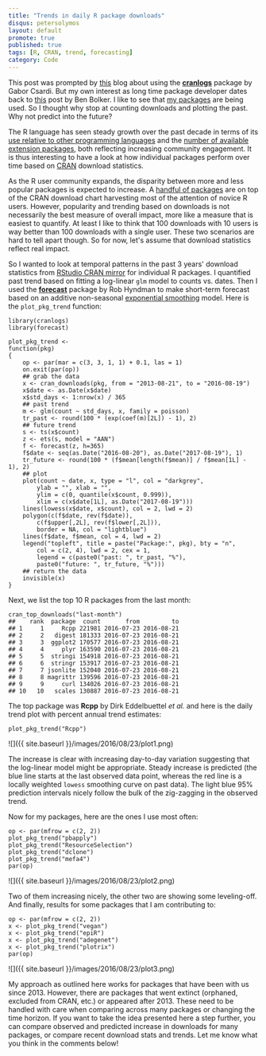 ```yaml
---
title: "Trends in daily R package downloads"
disqus: petersolymos
layout: default
promote: true
published: true
tags: [R, CRAN, trend, forecasting]
category: Code
---
```


This post was prompted by [this](http://moderndata.plot.ly/using-cranlogs-in-r-with-plotly/) blog about using the [**cranlogs**](https://cran.r-project.org/web/packages/cranlogs/) package by Gabor Csardi. But my own interest
as long time package developer dates back to [this](https://rpubs.com/bbolker/3750) post by Ben Bolker. I like to see that
[my packages](http://cran.r-project.org/web/checks/check_summary_by_maintainer.html#address:solymos_at_ualberta.ca)
are being used. So I thought why stop at counting downloads and plotting
the past. Why not predict into the future?

The R language has seen steady growth over the past decade in terms of its
[use relative to other programming languages](http://blog.revolutionanalytics.com/2015/12/r-is-the-fastest-growing-language-on-stackoverflow.html)
and the [number of available extension packages](http://r4stats.com/2016/04/19/rs-growth-continues-to-accelerate/),
both reflecting increasing community engagement.
It is thus interesting to have a look at how individual
packages perform over time based on
[CRAN](https://cran.r-project.org/) download statistics.

As the R user community expands, the disparity between
more and less popular packages is expected to increase.
A [handful of packages](http://www.kdnuggets.com/2015/06/top-20-r-packages.html)
are on top of the CRAN download chart harvesting most of the attention
of novice R users.
However, popularity and trending based on downloads
is not necessarily the best measure of overall impact, more like a
measure that is easiest to quantify.
At least I like to think that 100 downloads with 10 users is way better than 100 downloads with a single user. These two scenarios are hard to tell apart though.
So for now, let's assume that download statistics reflect real impact.

So I wanted to look at temporal patterns in the past 3 years' download
statistics from [RStudio CRAN mirror](https://cran.rstudio.com/)
for individual R packages. I quantified past trend based
on fitting a log-linear `glm` model to counts vs. dates.
Then I used the [**forecast**](https://cran.r-project.org/web/packages/forecast/index.html) package by Rob Hyndman to make short-term forecast
based on an additive non-seasonal [exponential smoothing](http://www.exponentialsmoothing.net/) model. Here is the `plot_pkg_trend` function:

```{r}
library(cranlogs)
library(forecast)

plot_pkg_trend <-
function(pkg)
{
    op <- par(mar = c(3, 3, 1, 1) + 0.1, las = 1)
    on.exit(par(op))
    ## grab the data
    x <- cran_downloads(pkg, from = "2013-08-21", to = "2016-08-19")
    x$date <- as.Date(x$date)
    x$std_days <- 1:nrow(x) / 365
    ## past trend
    m <- glm(count ~ std_days, x, family = poisson)
    tr_past <- round(100 * (exp(coef(m)[2L]) - 1), 2)
    ## future trend
    s <- ts(x$count)
    z <- ets(s, model = "AAN")
    f <- forecast(z, h=365)
    f$date <- seq(as.Date("2016-08-20"), as.Date("2017-08-19"), 1)
    tr_future <- round(100 * (f$mean[length(f$mean)] / f$mean[1L] - 1), 2)
    ## plot
    plot(count ~ date, x, type = "l", col = "darkgrey",
        ylab = "", xlab = "",
        ylim = c(0, quantile(x$count, 0.999)),
        xlim = c(x$date[1L], as.Date("2017-08-19")))
    lines(lowess(x$date, x$count), col = 2, lwd = 2)
    polygon(c(f$date, rev(f$date)),
        c(f$upper[,2L], rev(f$lower[,2L])),
        border = NA, col = "lightblue")
    lines(f$date, f$mean, col = 4, lwd = 2)
    legend("topleft", title = paste("Package:", pkg), bty = "n",
        col = c(2, 4), lwd = 2, cex = 1,
        legend = c(paste0("past: ", tr_past, "%"),
        paste0("future: ", tr_future, "%")))
    ## return the data
    invisible(x)
}
```

Next, we list the top 10 R packages from the last month:

```{r}
cran_top_downloads("last-month")
##    rank  package  count       from         to
## 1     1     Rcpp 221981 2016-07-23 2016-08-21
## 2     2   digest 181333 2016-07-23 2016-08-21
## 3     3  ggplot2 170577 2016-07-23 2016-08-21
## 4     4     plyr 163590 2016-07-23 2016-08-21
## 5     5  stringi 154918 2016-07-23 2016-08-21
## 6     6  stringr 153917 2016-07-23 2016-08-21
## 7     7 jsonlite 152040 2016-07-23 2016-08-21
## 8     8 magrittr 139596 2016-07-23 2016-08-21
## 9     9     curl 134026 2016-07-23 2016-08-21
## 10   10   scales 130887 2016-07-23 2016-08-21
```

The top package was **Rcpp** by Dirk Eddelbuettel *et al.* and
here is the daily trend plot with percent annual trend estimates:

```{r}
plot_pkg_trend("Rcpp")
```

![]({{ site.baseurl }}/images/2016/08/23/plot1.png)

The increase is clear with increasing day-to-day variation
suggesting that the log-linear model might be appropriate.
Steady increase is predicted (the blue line starts at the
last observed data point, whereas the
red line is a locally weighted `lowess` smoothing curve on
past data).
The light blue 95% prediction
intervals nicely follow the bulk of the zig-zagging in the
observed trend.

Now for my packages, here are the ones I use most often:

```{r}
op <- par(mfrow = c(2, 2))
plot_pkg_trend("pbapply")
plot_pkg_trend("ResourceSelection")
plot_pkg_trend("dclone")
plot_pkg_trend("mefa4")
par(op)
```

![]({{ site.baseurl }}/images/2016/08/23/plot2.png)

Two of them increasing nicely, the other two are showing
some leveling-off. And finally,
results for some packages that I am contributing to:

```{r}
op <- par(mfrow = c(2, 2))
x <- plot_pkg_trend("vegan")
x <- plot_pkg_trend("epiR")
x <- plot_pkg_trend("adegenet")
x <- plot_pkg_trend("plotrix")
par(op)
```

![]({{ site.baseurl }}/images/2016/08/23/plot3.png)

My approach as outlined here works for packages that have been with us
since 2013. However, there are packages that went extinct (orphaned,
excluded from CRAN, etc.) or appeared after 2013.
These need to be handled with care when comparing across
many packages or changing the time horizon.
If you want to take the idea presented here a step further,
you can compare observed and predicted increase in downloads for
many packages, or compare recent download stats and trends.
Let me know what you think in the comments below!
